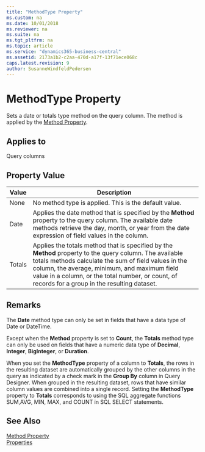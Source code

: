 ```yaml
---
title: "MethodType Property"
ms.custom: na
ms.date: 10/01/2018
ms.reviewer: na
ms.suite: na
ms.tgt_pltfrm: na
ms.topic: article
ms.service: "dynamics365-business-central"
ms.assetid: 2173a1b2-c2aa-470d-a17f-13f71ece068c
caps.latest.revision: 9
author: SusanneWindfeldPedersen
---
```


 

# MethodType Property
Sets a date or totals type method on the query column. The method is applied by the [Method Property](devenv-method-property.md).  
  
## Applies to  
 Query columns  
  
## Property Value  
  
|Value|Description|  
|-----------|-----------------|  
|None|No method type is applied. This is the default value.|  
|Date|Applies the date method that is specified by the **Method** property to the query column. The available date methods retrieve the day, month, or year from the date expression of field values in the column.|  
|Totals|Applies the totals method that is specified by the **Method** property to the query column. The available totals methods calculate the sum of field values in the column, the average, minimum, and maximum field value in a column, or the total number, or count, of records for a group in the resulting dataset.|  
  
## Remarks  
The **Date** method type can only be set in fields that have a data type of Date or DateTime. <!-- For more information about date methods, see [Using the Date Method to Retrieve Day, Month, and Year Data](../devenv-Using-the-Date-Method-to-Retrieve-Day-Month-and-Year-Data.md).  -->
  
Except when the **Method** property is set to **Count**, the **Totals** method type can only be used on fields that have a numeric data type of **Decimal**, **Integer**, **BigInteger**, or **Duration**.  
  
When you set the **MethodType** property of a column to **Totals**, the rows in the resulting dataset are automatically grouped by the other columns in the query as indicated by a check mark in the **Group By** column in Query Designer. When grouped in the resulting dataset, rows that have similar column values are combined into a single record. Setting the **MethodType** property to **Totals** corresponds to using the SQL aggregate functions SUM,AVG, MIN, MAX, and COUNT in SQL SELECT statements.
  
## See Also  
[Method Property](devenv-method-property.md)   
[Properties](devenv-properties.md)  
